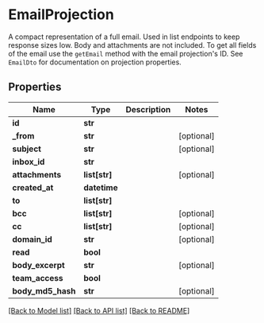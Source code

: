 # EmailProjection

A compact representation of a full email. Used in list endpoints to keep response sizes low. Body and attachments are not included. To get all fields of the email use the `getEmail` method with the email projection's ID. See `EmailDto` for documentation on projection properties.
## Properties
Name | Type | Description | Notes
------------ | ------------- | ------------- | -------------
**id** | **str** |  | 
**_from** | **str** |  | [optional] 
**subject** | **str** |  | [optional] 
**inbox_id** | **str** |  | 
**attachments** | **list[str]** |  | [optional] 
**created_at** | **datetime** |  | 
**to** | **list[str]** |  | 
**bcc** | **list[str]** |  | [optional] 
**cc** | **list[str]** |  | [optional] 
**domain_id** | **str** |  | [optional] 
**read** | **bool** |  | 
**body_excerpt** | **str** |  | [optional] 
**team_access** | **bool** |  | 
**body_md5_hash** | **str** |  | [optional] 

[[Back to Model list]](../README#documentation-for-models) [[Back to API list]](../README#documentation-for-api-endpoints) [[Back to README]](../README)


